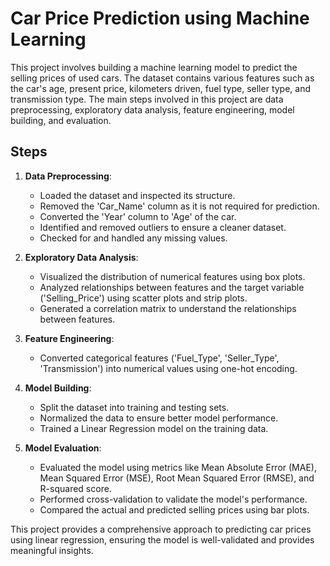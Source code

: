 # Car Price Prediction using Machine Learning

This project involves building a machine learning model to predict the selling prices of used cars. The dataset contains various features such as the car's age, present price, kilometers driven, fuel type, seller type, and transmission type. The main steps involved in this project are data preprocessing, exploratory data analysis, feature engineering, model building, and evaluation.

## Steps

1. **Data Preprocessing**:
   - Loaded the dataset and inspected its structure.
   - Removed the 'Car_Name' column as it is not required for prediction.
   - Converted the 'Year' column to 'Age' of the car.
   - Identified and removed outliers to ensure a cleaner dataset.
   - Checked for and handled any missing values.

2. **Exploratory Data Analysis**:
   - Visualized the distribution of numerical features using box plots.
   - Analyzed relationships between features and the target variable ('Selling_Price') using scatter plots and strip plots.
   - Generated a correlation matrix to understand the relationships between features.

3. **Feature Engineering**:
   - Converted categorical features ('Fuel_Type', 'Seller_Type', 'Transmission') into numerical values using one-hot encoding.

4. **Model Building**:
   - Split the dataset into training and testing sets.
   - Normalized the data to ensure better model performance.
   - Trained a Linear Regression model on the training data.

5. **Model Evaluation**:
   - Evaluated the model using metrics like Mean Absolute Error (MAE), Mean Squared Error (MSE), Root Mean Squared Error (RMSE), and R-squared score.
   - Performed cross-validation to validate the model's performance.
   - Compared the actual and predicted selling prices using bar plots.

This project provides a comprehensive approach to predicting car prices using linear regression, ensuring the model is well-validated and provides meaningful insights.
